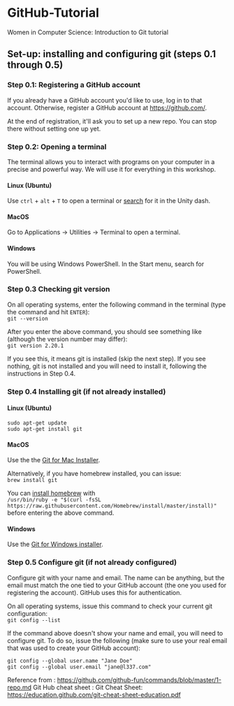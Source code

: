 # GitHub-Tutorial
Women in Computer Science: Introduction to Git tutorial 

## Set-up: installing and configuring git (steps 0.1 through 0.5)
### Step 0.1: Registering a GitHub account
If you already have a GitHub account you'd like to use, log in to that account.
Otherwise, register a GitHub account at https://github.com/.

At the end of registration, it'll ask you to set up a new repo. You can stop there without setting one up yet.

### Step 0.2: Opening a terminal

The terminal allows you to interact with programs on your computer in a precise and powerful way. We will use it for everything in this workshop.

#### Linux (Ubuntu)
Use `ctrl` + `alt` + `T` to open a terminal or [search](https://askubuntu.com/questions/122437/how-to-access-applications-menu-in-ubuntu-unity-desktop) for it in the Unity dash.
#### MacOS
Go to Applications → Utilities → Terminal to open a terminal.

#### Windows
You will be using Windows PowerShell. In the Start menu, search for PowerShell.


### Step 0.3 Checking git version
On all operating systems, enter the following command in the terminal (type the command and hit `ENTER`):  
`git --version`  

After you enter the above command, you should see something like (although the version number may differ):  
`git version 2.20.1`  

If you see this, it means git is installed (skip the next step).  If you see nothing, git is not installed and you will need to install it, following the instructions in Step 0.4.

### Step 0.4 Installing git (if not already installed)
#### Linux (Ubuntu)
```
sudo apt-get update
sudo apt-get install git
```

#### MacOS
Use the the [Git for Mac Installer](https://sourceforge.net/projects/git-osx-installer/files/).

Alternatively, if you have homebrew installed, you can issue:  
`brew install git`

You can [install homebrew](https://brew.sh/) with   
```/usr/bin/ruby -e "$(curl -fsSL https://raw.githubusercontent.com/Homebrew/install/master/install)"```   
before entering the above command.

#### Windows
Use the [Git for Windows installer](https://gitforwindows.org/).


### Step 0.5 Configure git (if not already configured)
Configure git with your name and email. The name can be anything, but the email must match the one tied to your GitHub account (the one you used for registering the account). GitHub uses this for authentication.

On all operating systems, issue this command to check your current git configuration:  
`git config --list`  

If the command above doesn't show your name and email, you will need to configure git. To do so, issue the following (make sure to use your real email that was used to create your GitHub account):
```
git config --global user.name "Jane Doe"
git config --global user.email "jane@l337.com"

```
Reference from : https://github.com/github-fun/commands/blob/master/1-repo.md
Git Hub cheat sheet : Git Cheat Sheet: https://education.github.com/git-cheat-sheet-education.pdf
